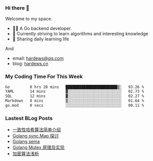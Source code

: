 ### Hi there 👋
Welcome to my space.

- 👨‍🦲 A Go backend developer. 
- 📕 Currently striving to learn algorithms and interesting knowledge
- 💪 Sharing daily learning life

And
- email: hardews@qq.com
- blog: [hardews.cn](hardews.cn)

### My Coding Time For This Week
<!--START_SECTION:waka-->

```txt
Go         8 hrs 20 mins   ███████████████████████▒░   93.26 %
YAML       14 mins         ▓░░░░░░░░░░░░░░░░░░░░░░░░   02.73 %
SQL        12 mins         ▓░░░░░░░░░░░░░░░░░░░░░░░░   02.27 %
Markdown   8 mins          ▒░░░░░░░░░░░░░░░░░░░░░░░░   01.64 %
go.mod     0 secs          ░░░░░░░░░░░░░░░░░░░░░░░░░   00.11 %
```

<!--END_SECTION:waka-->

### Lastest BLog Posts
<!-- BLOG-POST-LIST:START -->
- [一致性哈希算法简单介绍](https://hardews.cn/blog/consistent-hash)
- [Golang sync.Map 探讨](https://hardews.cn/blog/golang-sync-map)
- [Golang sema](https://hardews.cn/blog/golang-sema)
- [Golang Mutex 原理及实现](https://hardews.cn/blog/golang-mutex)
- [加密算法浅析](https://hardews.cn/blog/encryption-algorithm)
<!-- BLOG-POST-LIST:END -->

<!--
**Hardews/Hardews** is a ✨ _special_ ✨ repository because its `README.md` (this file) appears on your GitHub profile.

Here are some ideas to get you started:

- 🔭 I’m currently working on ...
- 🌱 I’m currently learning ...
- 👯 I’m looking to collaborate on ...
- 🤔 I’m looking for help with ...
- 💬 Ask me about ...
- 📫 How to reach me: ...
- 😄 Pronouns: ...
- ⚡ Fun fact: ...
-->
